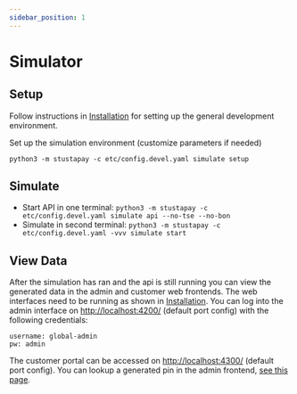 ```yaml
---
sidebar_position: 1
---
```


# Simulator

## Setup

Follow instructions in [Installation](./index.mdx)
for setting up the general development environment.

Set up the simulation environment (customize parameters if needed)

```shell
python3 -m stustapay -c etc/config.devel.yaml simulate setup
```

## Simulate

- Start API in one terminal: `python3 -m stustapay -c etc/config.devel.yaml simulate api --no-tse --no-bon`
- Simulate in second terminal: `python3 -m stustapay -c etc/config.devel.yaml -vvv simulate start`

## View Data

After the simulation has ran and the api is still running you can view the generated data in the admin and customer web frontends.
The web interfaces need to be running as shown in [Installation](./index.mdx).
You can log into the admin interface on [http://localhost:4200/](http://localhost:4200/) (default port config) with the following credentials:

```
username: global-admin
pw: admin
```

The customer portal can be accessed on [http://localhost:4300/](http://localhost:4300/) (default port config). You can lookup a generated pin in the admin frontend, [see this page](./index.mdx).
